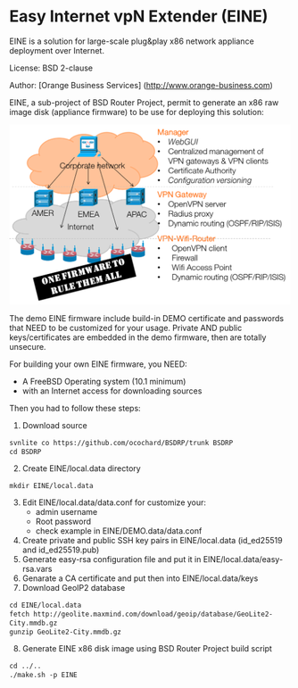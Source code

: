 Easy Internet vpN Extender (EINE)
=================================

EINE is a solution for large-scale plug&play x86 network appliance deployment over Internet.

License: BSD 2-clause

Author: [Orange Business Services] (http://www.orange-business.com) 

EINE, a sub-project of BSD Router Project,  permit to generate an x86 raw image disk (appliance firmware) to be use for deploying this solution:

![EINE big picture](docs/images/big-picture.png)

The demo EINE firmware include build-in DEMO certificate and passwords that NEED to be customized for your usage.
Private AND public keys/certificates are embedded in the demo firmware, then are totally unsecure.

For building your own EINE firmware, you NEED:
  - A FreeBSD Operating system (10.1 minimum)
  - with an Internet access for downloading sources

Then you had to follow these steps:

1. Download source
```
svnlite co https://github.com/ocochard/BSDRP/trunk BSDRP
cd BSDRP
```
2. Create EINE/local.data directory
```
mkdir EINE/local.data
```
3. Edit EINE/local.data/data.conf for customize your:
    - admin username
    - Root password
    - check example in EINE/DEMO.data/data.conf
4. Create private and public SSH key pairs in EINE/local.data (id_ed25519 and id_ed25519.pub)
5. Generate easy-rsa configuration file and put it in EINE/local.data/easy-rsa.vars
6. Genarate a CA certificate and put then into EINE/local.data/keys
7. Download GeoIP2 database
```
cd EINE/local.data
fetch http://geolite.maxmind.com/download/geoip/database/GeoLite2-City.mmdb.gz
gunzip GeoLite2-City.mmdb.gz
```
8. Generate EINE x86 disk image using BSD Router Project build script
```
cd ../..
./make.sh -p EINE
```
